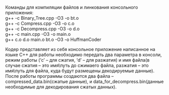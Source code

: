 Команды для компиляции файлов и линкования консольного приложения:  
g++ -c Binary_Tree.cpp -O3 -o bt.o  
g++ -c Compress.cpp -O3 -o c.o  
g++ -c Decompress.cpp -O3 -o d.o  
g++ -c main.cpp -O3 -o main.o  
g++ c.o d.o main.o bt.o -O3 -o HuffmanCoder  
  
  
Кодер представляет из себя консольное приложение написанное на языке C++ для работы необходимо передать два параметра в консоли, режим работы (‘c’ – для сжатия, ‘d’ – для разжатия) и имя файла(в случае сжатия – это имя\путь до сжимаего файла, разжатия – это имя\путь для файла, куда будут размещены декодируемые данные). После работы программы создаются два файла – compressed_data.bin(сжатые данные), и data_for_decompress.bin(данные необходимые для декодирования сжатых данных).
